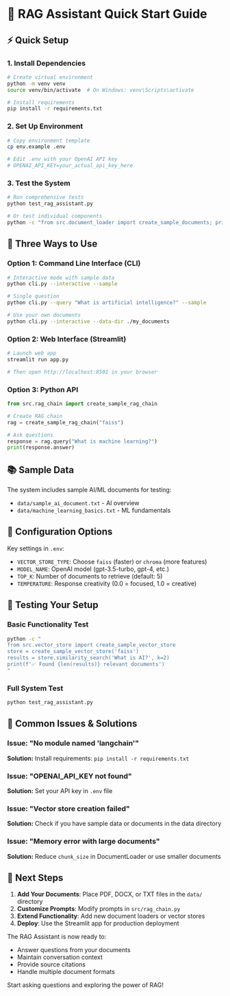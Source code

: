 # 🚀 RAG Assistant Quick Start Guide

## ⚡ Quick Setup

### 1. Install Dependencies
```bash
# Create virtual environment
python -m venv venv
source venv/bin/activate  # On Windows: venv\Scripts\activate

# Install requirements
pip install -r requirements.txt
```

### 2. Set Up Environment
```bash
# Copy environment template
cp env.example .env

# Edit .env with your OpenAI API key
# OPENAI_API_KEY=your_actual_api_key_here
```

### 3. Test the System
```bash
# Run comprehensive tests
python test_rag_assistant.py

# Or test individual components
python -c "from src.document_loader import create_sample_documents; print('✅ Document loader works!')"
```

## 🎯 Three Ways to Use

### Option 1: Command Line Interface (CLI)
```bash
# Interactive mode with sample data
python cli.py --interactive --sample

# Single question
python cli.py --query "What is artificial intelligence?" --sample

# Use your own documents
python cli.py --interactive --data-dir ./my_documents
```

### Option 2: Web Interface (Streamlit)
```bash
# Launch web app
streamlit run app.py

# Then open http://localhost:8501 in your browser
```

### Option 3: Python API
```python
from src.rag_chain import create_sample_rag_chain

# Create RAG chain
rag = create_sample_rag_chain("faiss")

# Ask questions
response = rag.query("What is machine learning?")
print(response.answer)
```

## 📚 Sample Data

The system includes sample AI/ML documents for testing:
- `data/sample_ai_document.txt` - AI overview
- `data/machine_learning_basics.txt` - ML fundamentals

## 🔧 Configuration Options

Key settings in `.env`:
- `VECTOR_STORE_TYPE`: Choose `faiss` (faster) or `chroma` (more features)
- `MODEL_NAME`: OpenAI model (gpt-3.5-turbo, gpt-4, etc.)
- `TOP_K`: Number of documents to retrieve (default: 5)
- `TEMPERATURE`: Response creativity (0.0 = focused, 1.0 = creative)

## 🧪 Testing Your Setup

### Basic Functionality Test
```bash
python -c "
from src.vector_store import create_sample_vector_store
store = create_sample_vector_store('faiss')
results = store.similarity_search('What is AI?', k=2)
print(f'✅ Found {len(results)} relevant documents')
"
```

### Full System Test
```bash
python test_rag_assistant.py
```

## 🚨 Common Issues & Solutions

### Issue: "No module named 'langchain'"
**Solution:** Install requirements: `pip install -r requirements.txt`

### Issue: "OPENAI_API_KEY not found"
**Solution:** Set your API key in `.env` file

### Issue: "Vector store creation failed"
**Solution:** Check if you have sample data or documents in the data directory

### Issue: "Memory error with large documents"
**Solution:** Reduce `chunk_size` in DocumentLoader or use smaller documents

## 📖 Next Steps

1. **Add Your Documents**: Place PDF, DOCX, or TXT files in the `data/` directory
2. **Customize Prompts**: Modify prompts in `src/rag_chain.py`
3. **Extend Functionality**: Add new document loaders or vector stores
4. **Deploy**: Use the Streamlit app for production deployment


The RAG Assistant is now ready to:
- Answer questions from your documents
- Maintain conversation context
- Provide source citations
- Handle multiple document formats

Start asking questions and exploring the power of RAG!
